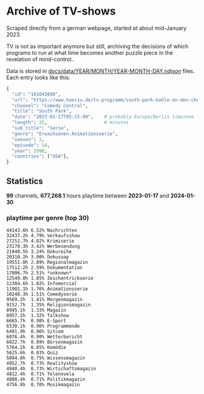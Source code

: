 # Archive of TV-shows

Scraped directly from a german webpage, started at about mid-January 2023.

TV is not as important anymore but still, archiving the decisions of which programs to run at what time
becomes another puzzle piece in the revelation of mind-control.. 

Data is stored in [docs/data/YEAR/MONTH/YEAR-MONTH-DAY.ndjson](docs/data/) files. 
Each entry looks like this:

```python
{
  "id": "181043890", 
  "url": "https://www.hoerzu.de/tv-programm/south-park-kohle-an-den-chefkoch/bid_181043890/", 
  "channel": "Comedy Central", 
  "title": "South Park", 
  "date": "2023-01-17T05:15:00",    # probably Europe/Berlin timezone 
  "length": 25,                     # minutes 
  "sub_title": "Serie", 
  "genre": "Erwachsenen-Animationsserie", 
  "season": 2, 
  "episode": 14, 
  "year": 1998, 
  "countries": ["USA"],
}
```

## Statistics

**99** channels, **677,268.1** hours playtime between **2023-01-17** and **2024-01-30**


### playtime per genre (top 30)

    44143.6h 6.52% Nachrichten
    32437.2h 4.79% Verkaufsshow
    27251.7h 4.02% Krimiserie
    23170.3h 3.42% Werbesendung
    21940.5h 3.24% Dokureihe
    20310.2h 3.00% Dokusoap
    19551.0h 2.89% Regionalmagazin
    17512.2h 2.59% Dokumentation
    17006.7h 2.51% *unknown*
    12549.0h 1.85% Zeichentrickserie
    12304.6h 1.82% Infomercial
    11901.1h 1.76% Animationsserie
    10248.3h 1.51% Comedyserie
    9569.2h  1.41% Morgenmagazin
    9152.7h  1.35% Religionsmagazin
    8995.1h  1.33% Magazin
    8957.2h  1.32% Talkshow
    6665.7h  0.98% E-Sport
    6530.1h  0.96% Programmende
    6491.9h  0.96% Sitcom
    6076.4h  0.90% Wetterbericht
    6022.7h  0.89% Börsenmagazin
    5764.2h  0.85% Komödie
    5625.6h  0.83% Quiz
    5094.0h  0.75% Wissensmagazin
    4952.7h  0.73% Realityshow
    4940.4h  0.73% Wirtschaftsmagazin
    4812.4h  0.71% Telenovela
    4808.4h  0.71% Politikmagazin
    4756.8h  0.70% Musikmagazin
